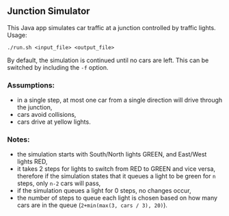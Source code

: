 
## Junction Simulator
This Java app simulates car traffic at a junction controlled by traffic lights. Usage:

`./run.sh <input_file> <output_file>`

By default, the simulation is continued until no cars are left. This can be switched by including the `-f` option.

### Assumptions:
- in a single step, at most one car from a single direction will drive through the junction,
- cars avoid collisions,
- cars drive at yellow lights.


### Notes:
- the simulation starts with South/North lights GREEN, and East/West lights RED,
- it takes 2 steps for lights to switch from RED to GREEN and vice versa, therefore if the simulation states that it queues a light to be green for `n` steps, only `n-2` cars will pass,
- if the simulation queues a light for 0 steps, no changes occur,
- the number of steps to queue each light is chosen based on how many cars are in the queue (`2+min(max(3, cars / 3), 20)`).

